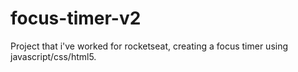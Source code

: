 # focus-timer-v2
Project that i've worked for rocketseat, creating a focus timer using javascript/css/html5.
